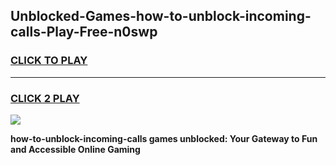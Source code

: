 
## Unblocked-Games-how-to-unblock-incoming-calls-Play-Free-n0swp
<h3>
<a href="https://premium76.site?title=how-to-unblock-incoming-calls&ref=10A">CLICK TO PLAY</a></h3>
<hr>

<h3>
<a href="https://premium76.site?title=how-to-unblock-incoming-calls&ref=10A">CLICK 2 PLAY</a>
  
</h3>

<a href="https://premium76.site?title=how-to-unblock-incoming-calls&ref=10A"><img src="https://clearcache.store/games.png"></a>


**how-to-unblock-incoming-calls games unblocked: Your Gateway to Fun and Accessible Online Gaming**
